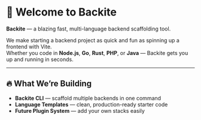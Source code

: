 # 🚀 Welcome to Backite

**Backite** — a blazing fast, multi-language backend scaffolding tool.

We make starting a backend project as quick and fun as spinning up a frontend with Vite.  
Whether you code in **Node.js**, **Go**, **Rust**, **PHP**, or **Java** — Backite gets you up and running in seconds.

---

## 🔥 What We’re Building
- **Backite CLI** — scaffold multiple backends in one command
- **Language Templates** — clean, production-ready starter code
- **Future Plugin System** — add your own stacks easily


